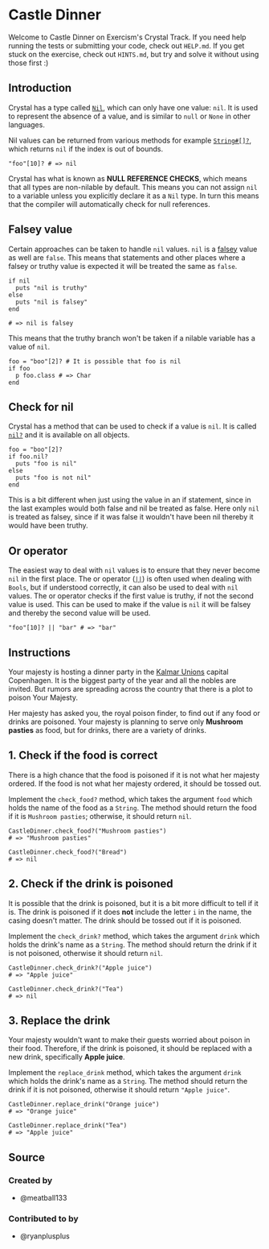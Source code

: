 # Castle Dinner

Welcome to Castle Dinner on Exercism's Crystal Track.
If you need help running the tests or submitting your code, check out `HELP.md`.
If you get stuck on the exercise, check out `HINTS.md`, but try and solve it without using those first :)

## Introduction

Crystal has a type called [`Nil`][nil], which can only have one value: `nil`.
It is used to represent the absence of a value, and is similar to `null` or `None` in other languages.

Nil values can be returned from various methods for example [`String#[]?`][string-index], which returns `nil` if the index is out of bounds.

```crystal
"foo"[10]? # => nil
```

Crystal has what is known as **NULL REFERENCE CHECKS**, which means that all types are non-nilable by default.
This means you can not assign `nil` to a variable unless you explicitly declare it as a `Nil` type.
In turn this means that the compiler will automatically check for null references.

## Falsey value

Certain approaches can be taken to handle `nil` values.
`nil` is a [falsey][truthy-falsey] value as well are `false`.
This means that statements and other places where a falsey or truthy value is expected it will be treated the same as `false`.

```crystal
if nil
  puts "nil is truthy"
else
  puts "nil is falsey"
end

# => nil is falsey
```

This means that the truthy branch won't be taken if a nilable variable has a value of `nil`.

```crystal
foo = "boo"[2]? # It is possible that foo is nil
if foo
  p foo.class # => Char
end
```

## Check for nil

Crystal has a method that can be used to check if a value is `nil`.
It is called [`nil?`][nil?] and it is available on all objects.

```crystal
foo = "boo"[2]?
if foo.nil?
  puts "foo is nil"
else
  puts "foo is not nil"
end
```

This is a bit different when just using the value in an if statement, since in the last examples would both false and nil be treated as false.
Here only `nil` is treated as falsey, since if it was false it wouldn't have been nil thereby it would have been truthy.

## Or operator

The easiest way to deal with `nil` values is to ensure that they never become `nil` in the first place.
The or operator ([`||`][or]) is often used when dealing with `Bools`, but if understood correctly, it can also be used to deal with `nil` values.
The or operator checks if the first value is truthy, if not the second value is used.
This can be used to make if the value is `nil` it will be falsey and thereby the second value will be used.

```crystal
"foo"[10]? || "bar" # => "bar"
```

[nil]: https://crystal-lang.org/reference/syntax_and_semantics/literals/nil.html
[truthy-falsey]: https://crystal-lang.org/reference/latest/syntax_and_semantics/truthy_and_falsey_values.html
[nil?]: https://crystal-lang.org/api/latest/Object.html#nil?:Bool-instance-method
[string-index]: https://crystal-lang.org/api/latest/String.html#%5B%5D%3F%28index%3AInt%29%3AChar%7CNil-instance-method
[or]: https://crystal-lang.org/reference/latest/syntax_and_semantics/or.html

## Instructions

Your majesty is hosting a dinner party in the [Kalmar Unions][kalmar_union] capital Copenhagen.
It is the biggest party of the year and all the nobles are invited.
But rumors are spreading across the country that there is a plot to poison Your Majesty.

Her majesty has asked you, the royal poison finder, to find out if any food or drinks are poisoned.
Your majesty is planning to serve only **Mushroom pasties** as food, but for drinks, there are a variety of drinks.

## 1. Check if the food is correct

There is a high chance that the food is poisoned if it is not what her majesty ordered.
If the food is not what her majesty ordered, it should be tossed out.

Implement the `check_food?` method, which takes the argument `food` which holds the name of the food as a `String`.
The method should return the food if it is `Mushroom pasties`; otherwise, it should return `nil`.

```crystal
CastleDinner.check_food?("Mushroom pasties")
# => "Mushroom pasties"

CastleDinner.check_food?("Bread")
# => nil
```

## 2. Check if the drink is poisoned

It is possible that the drink is poisoned, but it is a bit more difficult to tell if it is.
The drink is poisoned if it does **not** include the letter `i` in the name, the casing doesn't matter.
The drink should be tossed out if it is poisoned.

Implement the `check_drink?` method, which takes the argument `drink` which holds the drink's name as a `String`.
The method should return the drink if it is not poisoned, otherwise it should return `nil`.

```crystal
CastleDinner.check_drink?("Apple juice")
# => "Apple juice"

CastleDinner.check_drink?("Tea")
# => nil
```

## 3. Replace the drink

Your majesty wouldn't want to make their guests worried about poison in their food.
Therefore, if the drink is poisoned, it should be replaced with a new drink, specifically **Apple juice**.

Implement the `replace_drink` method, which takes the argument `drink` which holds the drink's name as a `String`.
The method should return the drink if it is not poisoned, otherwise it should return `"Apple juice"`.

```crystal
CastleDinner.replace_drink("Orange juice")
# => "Orange juice"

CastleDinner.replace_drink("Tea")
# => "Apple juice"
```

[kalmar_union]: https://en.wikipedia.org/wiki/Kalmar_Union

## Source

### Created by

- @meatball133

### Contributed to by

- @ryanplusplus